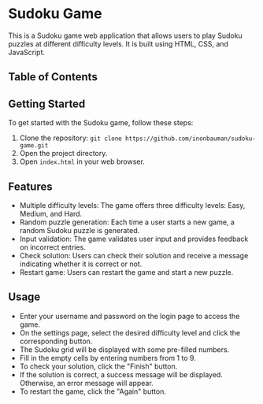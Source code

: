 # Sudoku Game

This is a Sudoku game web application that allows users to play Sudoku puzzles at different difficulty levels. It is built using HTML, CSS, and JavaScript.

## Table of Contents


## Getting Started

To get started with the Sudoku game, follow these steps:

1. Clone the repository: `git clone https://github.com/inonbauman/sudoku-game.git`
2. Open the project directory.
3. Open `index.html` in your web browser.

## Features

- Multiple difficulty levels: The game offers three difficulty levels: Easy, Medium, and Hard.
- Random puzzle generation: Each time a user starts a new game, a random Sudoku puzzle is generated.
- Input validation: The game validates user input and provides feedback on incorrect entries.
- Check solution: Users can check their solution and receive a message indicating whether it is correct or not.
- Restart game: Users can restart the game and start a new puzzle.

## Usage

- Enter your username and password on the login page to access the game.
- On the settings page, select the desired difficulty level and click the corresponding button.
- The Sudoku grid will be displayed with some pre-filled numbers.
- Fill in the empty cells by entering numbers from 1 to 9.
- To check your solution, click the "Finish" button.
- If the solution is correct, a success message will be displayed. Otherwise, an error message will appear.
- To restart the game, click the "Again" button.
